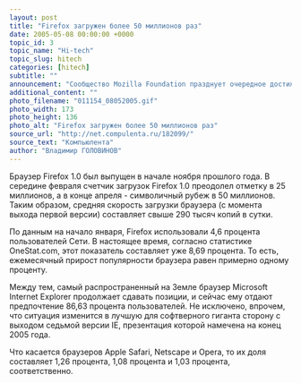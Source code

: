 ```yaml
---
layout: post
title: "Firefox загружен более 50 миллионов раз"
date: 2005-05-08 00:00:00 +0000
topic_id: 3
topic_name: "Hi-tech"
topic_slug: hitech
categories: [hitech]
subtitle: ""
announcement: "Сообщество Mozilla Foundation празднует очередное достижение. Количество загрузок браузера Firefox в конце прошлой недели превысило 50 миллионов. Как сообщает ZDNet, разработчики намерены отметить \"победу\" выпуском 50 юбилейных монет, которые получат авторы самых интересных историй о распространении браузера."
additional_content: ""
photo_filename: "011154_08052005.gif"
photo_width: 173
photo_height: 136
photo_alt: "Firefox загружен более 50 миллионов раз"
source_url: "http://net.compulenta.ru/182099/"
source_text: "Компьюлента"
author: "Владимир ГОЛОВИНОВ"
---
```

Браузер Firefox 1.0 был выпущен в начале ноября прошлого года. В середине февраля счетчик загрузок Firefox 1.0 преодолел отметку в 25 миллионов, а в конце апреля - символичный рубеж в 50 миллионов. Таким образом, средняя скорость загрузки браузера (с момента выхода первой версии) составляет свыше 290 тысяч копий в сутки.

По данным на начало января, Firefox использовали 4,6 процента пользователей Сети. В настоящее время, согласно статистике OneStat.com, этот показатель составляет уже 8,69 процента. То есть, ежемесячный прирост популярности браузера равен примерно одному проценту.

Между тем, самый распространенный на Земле браузер Microsoft Internet Explorer продолжает сдавать позиции, и сейчас ему отдают предпочтение 86,63 процента пользователей. Не исключено, впрочем, что ситуация изменится в лучшую для софтверного гиганта сторону с выходом седьмой версии IE, презентация которой намечена на конец 2005 года.

Что касается браузеров Apple Safari, Netscape и Opera, то их доля составляет 1,26 процента, 1,08 процента и 1,03 процента, соответственно.

